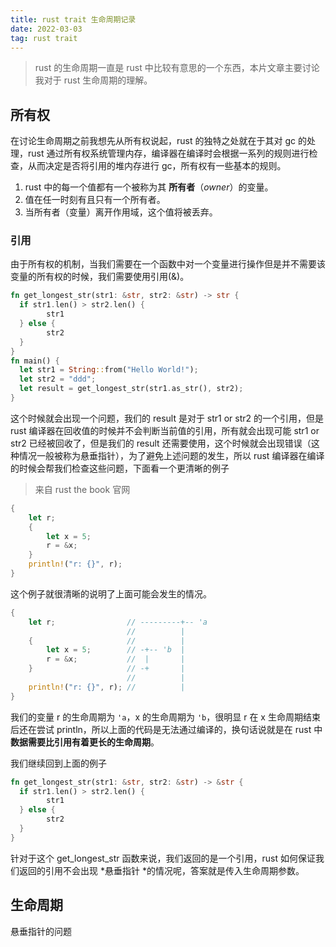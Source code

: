 ```yaml
---
title: rust trait 生命周期记录
date: 2022-03-03
tag: rust trait
---
```


> rust 的生命周期一直是 rust 中比较有意思的一个东西，本片文章主要讨论我对于 rust 生命周期的理解。



## 所有权

在讨论生命周期之前我想先从所有权说起，rust 的独特之处就在于其对 gc 的处理，rust 通过所有权系统管理内存，编译器在编译时会根据一系列的规则进行检查，从而决定是否将引用的堆内存进行 gc，所有权有一些基本的规则。

1. rust 中的每一个值都有一个被称为其 **所有者**（*owner*）的变量。
2. 值在任一时刻有且只有一个所有者。
3. 当所有者（变量）离开作用域，这个值将被丢弃。



### 引用

由于所有权的机制，当我们需要在一个函数中对一个变量进行操作但是并不需要该变量的所有权的时候，我们需要使用引用(&)。

```rust
fn get_longest_str(str1: &str, str2: &str) -> str {
  if str1.len() > str2.len() {
        str1
  } else {
        str2
  }
}
fn main() {
  let str1 = String::from("Hello World!");
  let str2 = "ddd";
  let result = get_longest_str(str1.as_str(), str2);
}
```



这个时候就会出现一个问题，我们的 result 是对于 str1 or str2 的一个引用，但是 rust 编译器在回收值的时候并不会判断当前值的引用，所有就会出现可能 str1 or str2 已经被回收了，但是我们的 result 还需要使用，这个时候就会出现错误（这种情况一般被称为悬垂指针），为了避免上述问题的发生，所以 rust 编译器在编译的时候会帮我们检查这些问题，下面看一个更清晰的例子

> 来自 rust the book 官网

```rust
{
    let r;
    {
        let x = 5;
        r = &x;
    }
    println!("r: {}", r);
}
```

这个例子就很清晰的说明了上面可能会发生的情况。

```rust
{
    let r;                // ---------+-- 'a
                          //          |
    {                     //          |
        let x = 5;        // -+-- 'b  |
        r = &x;           //  |       |
    }                     // -+       |
                          //          |
    println!("r: {}", r); //          |
} 
```

我们的变量 r 的生命周期为 `'a`，x 的生命周期为 `'b`，很明显 r 在 x 生命周期结束后还在尝试 println，所以上面的代码是无法通过编译的，换句话说就是在 rust 中 **数据需要比引用有着更长的生命周期**。



我们继续回到上面的例子

```rust
fn get_longest_str(str1: &str, str2: &str) -> &str {
  if str1.len() > str2.len() {
        str1
  } else {
        str2
  }
}
```

针对于这个 get_longest_str 函数来说，我们返回的是一个引用，rust 如何保证我们返回的引用不会出现 *悬垂指针 *的情况呢，答案就是传入生命周期参数。



## 生命周期

悬垂指针的问题

